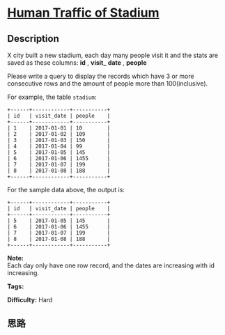 # [Human Traffic of Stadium][title]

## Description

X city built a new stadium, each day many people visit it and the stats are
saved as these columns: **id** , **visit_** **date** , **people**

Please write a query to display the records which have 3 or more consecutive
rows and the amount of people more than 100(inclusive).

For example, the table `stadium`:
            +------+------------+-----------+    | id   | visit_date | people    |    +------+------------+-----------+    | 1    | 2017-01-01 | 10        |    | 2    | 2017-01-02 | 109       |    | 3    | 2017-01-03 | 150       |    | 4    | 2017-01-04 | 99        |    | 5    | 2017-01-05 | 145       |    | 6    | 2017-01-06 | 1455      |    | 7    | 2017-01-07 | 199       |    | 8    | 2017-01-08 | 188       |    +------+------------+-----------+    

For the sample data above, the output is:
            +------+------------+-----------+    | id   | visit_date | people    |    +------+------------+-----------+    | 5    | 2017-01-05 | 145       |    | 6    | 2017-01-06 | 1455      |    | 7    | 2017-01-07 | 199       |    | 8    | 2017-01-08 | 188       |    +------+------------+-----------+    

**Note:**  
Each day only have one row record, and the dates are increasing with id
increasing.


**Tags:** 

**Difficulty:** Hard

## 思路

[title]: https://leetcode.com/problems/human-traffic-of-stadium
